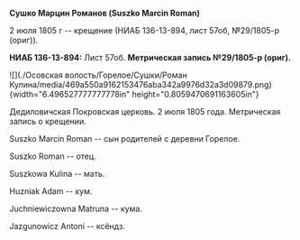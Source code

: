 **Сушко Марцин Романов (Suszko Marcin Roman)**

2 июля 1805 г -- крещение (НИАБ 136-13-894, лист 57об, №29/1805-р
(ориг)).

**НИАБ 136-13-894:** Лист 57об. **Метрическая запись №29/1805-р
(ориг).**

![](./Осовская волость/Горелое/Сушки/Роман Кулина/media/469a550a9162153476aba342a9976d32a3d09879.png){width="6.496527777777778in"
height="0.8059470691163605in"}

Дедиловичская Покровская церковь. 2 июля 1805 года. Метрическая запись о
крещении.

Suszko Marcin Roman -- сын родителей с деревни Горелое.

Suszko Roman -- отец.

Suszkowa Kulina -- мать.

Huzniak Adam -- кум.

Juchniewiczowna Matruna -- кума.

Jazgunowicz Antoni -- ксёндз.
